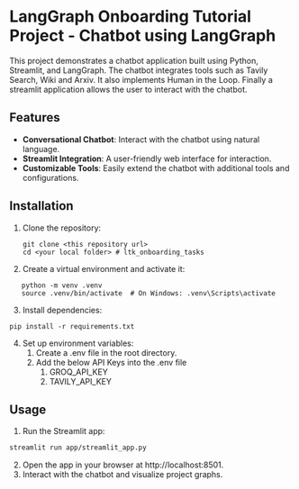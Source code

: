 # LangGraph Onboarding Tutorial Project - Chatbot using LangGraph

This project demonstrates a chatbot application built using Python, Streamlit, and LangGraph. The chatbot integrates tools such as Tavily Search, Wiki and Arxiv. It also implements Human in the Loop. Finally a streamlit application allows the user to interact with the chatbot.
## Features

- **Conversational Chatbot**: Interact with the chatbot using natural language.
- **Streamlit Integration**: A user-friendly web interface for interaction.
- **Customizable Tools**: Easily extend the chatbot with additional tools and configurations.

## Installation

1. Clone the repository:
   ```
   git clone <this repository url>
   cd <your local folder> # ltk_onboarding_tasks

2. Create a virtual environment and activate it:  
```
   python -m venv .venv
   source .venv/bin/activate  # On Windows: .venv\Scripts\activate
```
3. Install dependencies:
```
pip install -r requirements.txt
```
4. Set up environment variables:  
   1. Create a .env file in the root directory.
   2. Add the below API Keys into the .env file
      1. GROQ_API_KEY
      2. TAVILY_API_KEY

## Usage
1. Run the Streamlit app:  
```bash
streamlit run app/streamlit_app.py
```
2. Open the app in your browser at http://localhost:8501.  
3. Interact with the chatbot and visualize project graphs.